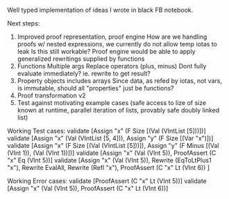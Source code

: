 Well typed implementation of ideas I wrote in black FB notebook.

Next steps:
1. Improved proof representation, proof engine
    How are we handling proofs w/ nested expressions, we currently do not allow temp iotas to leak
        Is this still workable?
    Proof engine would be able to apply generalized rewritings supplied by functions
2. Functions
    Multiple args
    Replace operators (plus, minus)
    Dont fully evaluate immediately? ie. rewrite to get result?
3. Property objects
    includes arrays
    Since data, as refed by iotas, not vars, is immutable, should all "properties" just be functions?
4. Proof transformation v2
5. Test against motivating example cases (safe access to lize of size known at runtime, parallel iteration of lists, provably safe doubly linked list)


Working Test cases:
    validate [Assign "x" (F Size [(Val (VIntList [5]))])]
    validate [Assign "x" (Val (VIntList [5, 4])), Assign "y" (F Size [(Var "x")])]
    validate [Assign "x" (F Size [(Val (VIntList [5]))]), Assign "y" (F Minus [(Val (VInt 1)), (Val (VInt 1))])]
    validate [Assign "x" (Val (VInt 5)),  ProofAssert (C "x" Eq (VInt 5))]
    validate [Assign "x" (Val (VInt 5)), Rewrite (EqToLtPlus1 "x"), Rewrite EvalAll, Rewrite (Refl "x"), ProofAssert (C "x" Lt (VInt 6)) ]

Working Error cases:
validate [ProofAssert (C "x" Lt (VInt 5))]
validate [Assign "x" (Val (VInt 5)),  ProofAssert (C "x" Lt (VInt 6))]